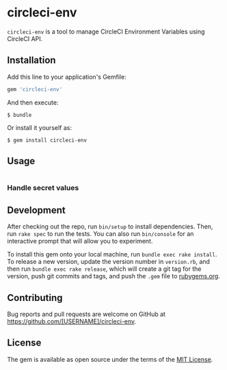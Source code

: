 # circleci-env

`circleci-env` is a tool to manage CircleCI Environment Variables using CircleCI API.

## Installation

Add this line to your application's Gemfile:

```ruby
gem 'circleci-env'
```

And then execute:

    $ bundle

Or install it yourself as:

    $ gem install circleci-env

## Usage

```rb
```

### Handle secret values

## Development

After checking out the repo, run `bin/setup` to install dependencies. Then, run `rake spec` to run the tests. You can also run `bin/console` for an interactive prompt that will allow you to experiment.

To install this gem onto your local machine, run `bundle exec rake install`. To release a new version, update the version number in `version.rb`, and then run `bundle exec rake release`, which will create a git tag for the version, push git commits and tags, and push the `.gem` file to [rubygems.org](https://rubygems.org).

## Contributing

Bug reports and pull requests are welcome on GitHub at https://github.com/[USERNAME]/circleci-env.

## License

The gem is available as open source under the terms of the [MIT License](http://opensource.org/licenses/MIT).

